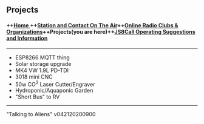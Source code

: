 
  

## Projects
#### ++[Home ](index.md) ++[Station and Contact On The Air](ontheair.md)++[Online Radio Clubs & Organizations](hclubs.md)++Projects(you are here)++[JS8Call Operating Suggestions and Information](js8opsuggestions.md)
---
 -   ESP8266 MQTT thing
 -  Solar storage upgrade
 - MK4 VW 1.9L PD-TDI
 - 3018 mini CNC
 - 50w CO<sup>2</sup> Laser Cutter/Engraver 
 - Hydroponic/Aquaponic Garden
 - "Short Bus" to RV
 


---
  "Talking to Aliens" v042120200900
<!--stackedit_data:
eyJoaXN0b3J5IjpbMTMwMTMxNjcyMiw1NTAzMDMyOTQsMTQyOD
g3MjQ0MSw4NjQwMjcyNTNdfQ==
-->